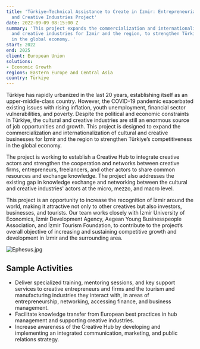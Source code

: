 ```yaml
---
title: 'Türkiye—Technical Assistance to Create in Izmir: Entrepreneurial Hub of Cultural
  and Creative Industries Project'
date: 2022-09-09 08:15:00 Z
summary: 'This project expands the commercialization and internationalization of cultural
  and creative industries for İzmir and the region, to strengthen Türkiye’s competitiveness
  in the global economy. '
start: 2022
end: 2025
client: European Union
solutions:
- Economic Growth
regions: Eastern Europe and Central Asia
country: Türkiye
---
```


Türkiye has rapidly urbanized in the last 20 years, establishing itself as an upper-middle-class country. However, the COVID-19 pandemic exacerbated existing issues with rising inflation, youth unemployment, financial sector vulnerabilities, and poverty. Despite the political and economic constraints in Türkiye, the cultural and creative industries are still an enormous source of job opportunities and growth. This project is designed to expand the commercialization and internationalization of cultural and creative businesses for İzmir and the region to strengthen Türkiye’s competitiveness in the global economy. 

The project is working to establish a Creative Hub to integrate creative actors and strengthen the cooperation and networks between creative firms, entrepreneurs, freelancers, and other actors to share common resources and exchange knowledge. The project also addresses the existing gap in knowledge exchange and networking between the cultural and creative industries' actors at the micro, mezzo, and macro level. 

This project is an opportunity to increase the recognition of İzmir around the world, making it attractive not only to other creatives but also investors, businesses, and tourists. Our team works closely with İzmir University of Economics, İzmir Development Agency, Aegean Young Businesspeople Association, and İzmir Tourism Foundation, to contribute to the project’s overall objective of increasing and sustaining competitive growth and development in İzmir and the surrounding area. 

![Ephesus.jpg](/uploads/Ephesus.jpg)

## Sample Activities

* Deliver specialized training, mentoring sessions, and key support services to creative entrepreneurs and firms and the tourism and manufacturing industries they interact with, in areas of entrepreneurship, networking, accessing finance, and business management. 
* Facilitate knowledge transfer from European best practices in hub management and supporting creative industries.
* Increase awareness of the Creative Hub by developing and implementing an integrated communication, marketing, and public relations strategy.